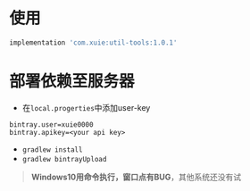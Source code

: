 # 使用

```groovy
implementation 'com.xuie:util-tools:1.0.1'
```


# 部署依赖至服务器

- 在`local.progerties`中添加user-key
```
bintray.user=xuie0000
bintray.apikey=<your api key>
```

- `gradlew install`
- `gradlew bintrayUpload`

> **Windows10用命令执行，窗口点有BUG**，其他系统还没有试

